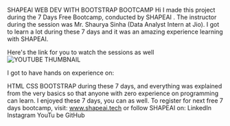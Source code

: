 SHAPEAI WEB DEV WITH BOOTSTRAP BOOTCAMP
Hi I made this project during the 7 Days Free Bootcamp, conducted by SHAPEAI . The instructor during the session was Mr. Shaurya Sinha (Data Analyst Intern at Jio). I got to learn a lot during these 7 days and it was an amazing experience learning with SHAPEAI.

Here's the link for you to watch the sessions as well
![YOUTUBE THUMBNAIL](https://user-images.githubusercontent.com/66879898/119873981-c80d6580-bf42-11eb-80a2-bf4306d8df9b.png)


I got to have hands on experience on:

HTML
CSS
BOOTSTRAP
during these 7 days, and everything was explained from the very basics so that anyone with zero experience on programming can learn. I enjoyed these 7 days, you can as well. To register for next free 7 days bootcamp, visit: www.shapeai.tech or follow SHAPEAI on:
LinkedIn
Instagram
YouTu be
GitHub
